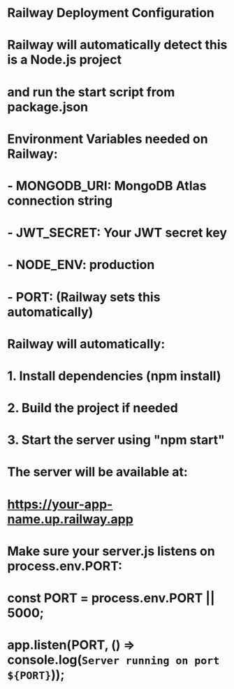 # Railway Deployment Configuration

# Railway will automatically detect this is a Node.js project
# and run the start script from package.json

# Environment Variables needed on Railway:
# - MONGODB_URI: MongoDB Atlas connection string
# - JWT_SECRET: Your JWT secret key
# - NODE_ENV: production
# - PORT: (Railway sets this automatically)

# Railway will automatically:
# 1. Install dependencies (npm install)
# 2. Build the project if needed
# 3. Start the server using "npm start"

# The server will be available at:
# https://your-app-name.up.railway.app

# Make sure your server.js listens on process.env.PORT:
# const PORT = process.env.PORT || 5000;
# app.listen(PORT, () => console.log(`Server running on port ${PORT}`));

